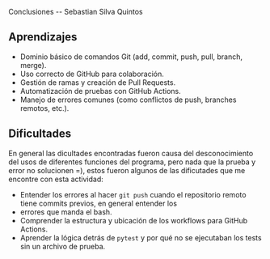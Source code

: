 Conclusiones  -- Sebastian Silva Quintos

##  Aprendizajes
- Dominio básico de comandos Git (add, commit, push, pull, branch, merge).
- Uso correcto de GitHub para colaboración.
- Gestión de ramas y creación de Pull Requests.
- Automatización de pruebas con GitHub Actions.
- Manejo de errores comunes (como conflictos de push, branches remotos, etc.).


##  Dificultades
En general las dicultades encontradas fueron causa del desconocimiento del usos de diferentes funciones del programa, pero nada
que la prueba y error no solucionen =), estos fueron algunos de las dificutades que me encontre con esta actividad:
- Entender los errores al hacer `git push` cuando el repositorio remoto tiene commits previos, en general entender los
- errores que manda el bash.
- Comprender la estructura y ubicación de los workflows para GitHub Actions.
- Aprender la lógica detrás de `pytest` y por qué no se ejecutaban los tests sin un archivo de prueba.
